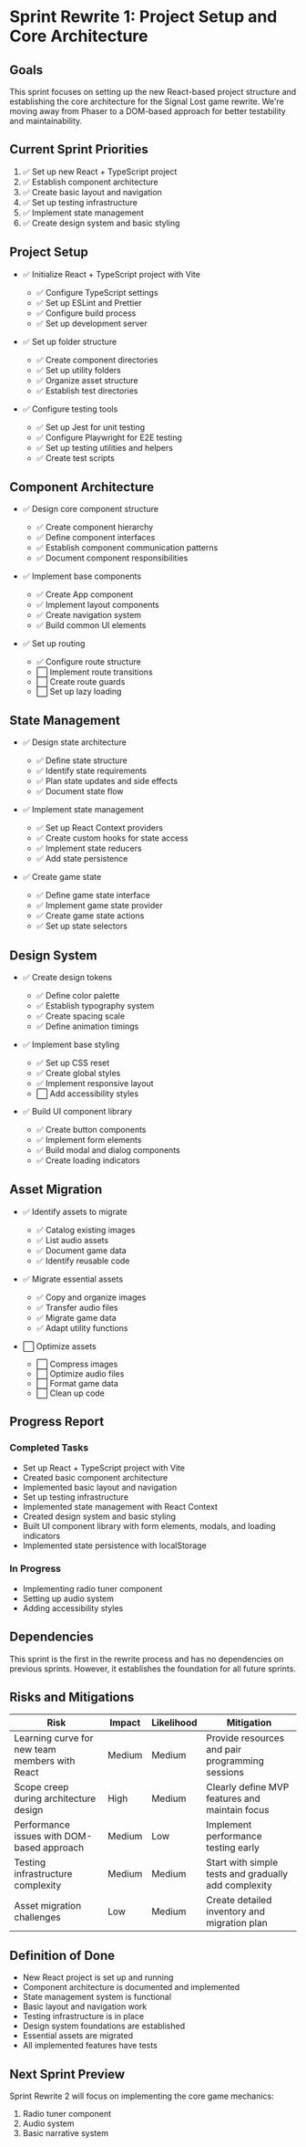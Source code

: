 # Sprint Rewrite 1: Project Setup and Core Architecture

## Goals

This sprint focuses on setting up the new React-based project structure and establishing the core architecture for the Signal Lost game rewrite. We're moving away from Phaser to a DOM-based approach for better testability and maintainability.

## Current Sprint Priorities

1. ✅ Set up new React + TypeScript project
2. ✅ Establish component architecture
3. ✅ Create basic layout and navigation
4. ✅ Set up testing infrastructure
5. ✅ Implement state management
6. ✅ Create design system and basic styling

## Project Setup

- ✅ Initialize React + TypeScript project with Vite
  - ✅ Configure TypeScript settings
  - ✅ Set up ESLint and Prettier
  - ✅ Configure build process
  - ✅ Set up development server

- ✅ Set up folder structure
  - ✅ Create component directories
  - ✅ Set up utility folders
  - ✅ Organize asset structure
  - ✅ Establish test directories

- ✅ Configure testing tools
  - ✅ Set up Jest for unit testing
  - ✅ Configure Playwright for E2E testing
  - ✅ Set up testing utilities and helpers
  - ✅ Create test scripts

## Component Architecture

- ✅ Design core component structure
  - ✅ Create component hierarchy
  - ✅ Define component interfaces
  - ✅ Establish component communication patterns
  - ✅ Document component responsibilities

- ✅ Implement base components
  - ✅ Create App component
  - ✅ Implement layout components
  - ✅ Create navigation system
  - ✅ Build common UI elements

- ✅ Set up routing
  - ✅ Configure route structure
  - ⬜ Implement route transitions
  - ⬜ Create route guards
  - ⬜ Set up lazy loading

## State Management

- ✅ Design state architecture
  - ✅ Define state structure
  - ✅ Identify state requirements
  - ✅ Plan state updates and side effects
  - ✅ Document state flow

- ✅ Implement state management
  - ✅ Set up React Context providers
  - ✅ Create custom hooks for state access
  - ✅ Implement state reducers
  - ✅ Add state persistence

- ✅ Create game state
  - ✅ Define game state interface
  - ✅ Implement game state provider
  - ✅ Create game state actions
  - ✅ Set up state selectors

## Design System

- ✅ Create design tokens
  - ✅ Define color palette
  - ✅ Establish typography system
  - ✅ Create spacing scale
  - ✅ Define animation timings

- ✅ Implement base styling
  - ✅ Set up CSS reset
  - ✅ Create global styles
  - ✅ Implement responsive layout
  - ⬜ Add accessibility styles

- ✅ Build UI component library
  - ✅ Create button components
  - ✅ Implement form elements
  - ✅ Build modal and dialog components
  - ✅ Create loading indicators

## Asset Migration

- ✅ Identify assets to migrate
  - ✅ Catalog existing images
  - ✅ List audio assets
  - ✅ Document game data
  - ✅ Identify reusable code

- ✅ Migrate essential assets
  - ✅ Copy and organize images
  - ✅ Transfer audio files
  - ✅ Migrate game data
  - ✅ Adapt utility functions

- ⬜ Optimize assets
  - ⬜ Compress images
  - ⬜ Optimize audio files
  - ⬜ Format game data
  - ⬜ Clean up code

## Progress Report

### Completed Tasks

- Set up React + TypeScript project with Vite
- Created basic component architecture
- Implemented basic layout and navigation
- Set up testing infrastructure
- Implemented state management with React Context
- Created design system and basic styling
- Built UI component library with form elements, modals, and loading indicators
- Implemented state persistence with localStorage

### In Progress

- Implementing radio tuner component
- Setting up audio system
- Adding accessibility styles

## Dependencies

This sprint is the first in the rewrite process and has no dependencies on previous sprints. However, it establishes the foundation for all future sprints.

## Risks and Mitigations

| Risk | Impact | Likelihood | Mitigation |
|------|--------|------------|------------|
| Learning curve for new team members with React | Medium | Medium | Provide resources and pair programming sessions |
| Scope creep during architecture design | High | Medium | Clearly define MVP features and maintain focus |
| Performance issues with DOM-based approach | Medium | Low | Implement performance testing early |
| Testing infrastructure complexity | Medium | Medium | Start with simple tests and gradually add complexity |
| Asset migration challenges | Low | Medium | Create detailed inventory and migration plan |

## Definition of Done

- New React project is set up and running
- Component architecture is documented and implemented
- State management system is functional
- Basic layout and navigation work
- Testing infrastructure is in place
- Design system foundations are established
- Essential assets are migrated
- All implemented features have tests

## Next Sprint Preview

Sprint Rewrite 2 will focus on implementing the core game mechanics:
1. Radio tuner component
2. Audio system
3. Basic narrative system

